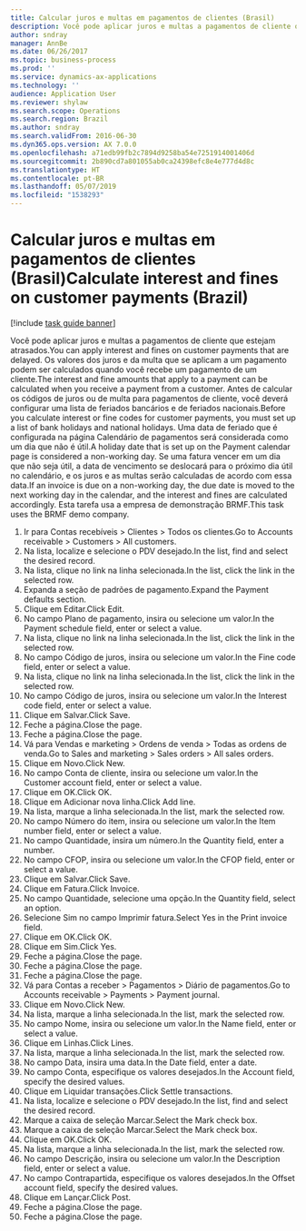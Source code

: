 ```yaml
---
title: Calcular juros e multas em pagamentos de clientes (Brasil)
description: Você pode aplicar juros e multas a pagamentos de cliente que estejam atrasados.
author: sndray
manager: AnnBe
ms.date: 06/26/2017
ms.topic: business-process
ms.prod: ''
ms.service: dynamics-ax-applications
ms.technology: ''
audience: Application User
ms.reviewer: shylaw
ms.search.scope: Operations
ms.search.region: Brazil
ms.author: sndray
ms.search.validFrom: 2016-06-30
ms.dyn365.ops.version: AX 7.0.0
ms.openlocfilehash: a71edb99fb2c7894d9258ba54e7251914001406d
ms.sourcegitcommit: 2b890cd7a801055ab0ca24398efc8e4e777d4d8c
ms.translationtype: HT
ms.contentlocale: pt-BR
ms.lasthandoff: 05/07/2019
ms.locfileid: "1538293"
---
```

# <a name="calculate-interest-and-fines-on-customer-payments-brazil"></a><span data-ttu-id="8bad1-103">Calcular juros e multas em pagamentos de clientes (Brasil)</span><span class="sxs-lookup"><span data-stu-id="8bad1-103">Calculate interest and fines on customer payments (Brazil)</span></span>

[!include [task guide banner](../../includes/task-guide-banner.md)]

<span data-ttu-id="8bad1-104">Você pode aplicar juros e multas a pagamentos de cliente que estejam atrasados.</span><span class="sxs-lookup"><span data-stu-id="8bad1-104">You can apply interest and fines on customer payments that are delayed.</span></span> <span data-ttu-id="8bad1-105">Os valores dos juros e da multa que se aplicam a um pagamento podem ser calculados quando você recebe um pagamento de um cliente.</span><span class="sxs-lookup"><span data-stu-id="8bad1-105">The interest and fine amounts that apply to a payment can be calculated when you receive a payment from a customer.</span></span> <span data-ttu-id="8bad1-106">Antes de calcular os códigos de juros ou de multa para pagamentos de cliente, você deverá configurar uma lista de feriados bancários e de feriados nacionais.</span><span class="sxs-lookup"><span data-stu-id="8bad1-106">Before you calculate interest or fine codes for customer payments, you must set up a list of bank holidays and national holidays.</span></span> <span data-ttu-id="8bad1-107">Uma data de feriado que é configurada na página Calendário de pagamentos será considerada como um dia que não é útil.</span><span class="sxs-lookup"><span data-stu-id="8bad1-107">A holiday date that is set up on the Payment calendar page is considered a non-working day.</span></span> <span data-ttu-id="8bad1-108">Se uma fatura vencer em um dia que não seja útil, a data de vencimento se deslocará para o próximo dia útil no calendário, e os juros e as multas serão calculadas de acordo com essa data.</span><span class="sxs-lookup"><span data-stu-id="8bad1-108">If an invoice is due on a non-working day, the due date is moved to the next working day in the calendar, and the interest and fines are calculated accordingly.</span></span> <span data-ttu-id="8bad1-109">Esta tarefa usa a empresa de demonstração BRMF.</span><span class="sxs-lookup"><span data-stu-id="8bad1-109">This task uses the BRMF demo company.</span></span>



1. <span data-ttu-id="8bad1-110">Ir para Contas recebíveis > Clientes > Todos os clientes.</span><span class="sxs-lookup"><span data-stu-id="8bad1-110">Go to Accounts receivable > Customers > All customers.</span></span>
2. <span data-ttu-id="8bad1-111">Na lista, localize e selecione o PDV desejado.</span><span class="sxs-lookup"><span data-stu-id="8bad1-111">In the list, find and select the desired record.</span></span>
3. <span data-ttu-id="8bad1-112">Na lista, clique no link na linha selecionada.</span><span class="sxs-lookup"><span data-stu-id="8bad1-112">In the list, click the link in the selected row.</span></span>
4. <span data-ttu-id="8bad1-113">Expanda a seção de padrões de pagamento.</span><span class="sxs-lookup"><span data-stu-id="8bad1-113">Expand the Payment defaults section.</span></span>
5. <span data-ttu-id="8bad1-114">Clique em Editar.</span><span class="sxs-lookup"><span data-stu-id="8bad1-114">Click Edit.</span></span>
6. <span data-ttu-id="8bad1-115">No campo Plano de pagamento, insira ou selecione um valor.</span><span class="sxs-lookup"><span data-stu-id="8bad1-115">In the Payment schedule field, enter or select a value.</span></span>
7. <span data-ttu-id="8bad1-116">Na lista, clique no link na linha selecionada.</span><span class="sxs-lookup"><span data-stu-id="8bad1-116">In the list, click the link in the selected row.</span></span>
8. <span data-ttu-id="8bad1-117">No campo Código de juros, insira ou selecione um valor.</span><span class="sxs-lookup"><span data-stu-id="8bad1-117">In the Fine code field, enter or select a value.</span></span>
9. <span data-ttu-id="8bad1-118">Na lista, clique no link na linha selecionada.</span><span class="sxs-lookup"><span data-stu-id="8bad1-118">In the list, click the link in the selected row.</span></span>
10. <span data-ttu-id="8bad1-119">No campo Código de juros, insira ou selecione um valor.</span><span class="sxs-lookup"><span data-stu-id="8bad1-119">In the Interest code field, enter or select a value.</span></span>
11. <span data-ttu-id="8bad1-120">Clique em Salvar.</span><span class="sxs-lookup"><span data-stu-id="8bad1-120">Click Save.</span></span>
12. <span data-ttu-id="8bad1-121">Feche a página.</span><span class="sxs-lookup"><span data-stu-id="8bad1-121">Close the page.</span></span>
13. <span data-ttu-id="8bad1-122">Feche a página.</span><span class="sxs-lookup"><span data-stu-id="8bad1-122">Close the page.</span></span>
14. <span data-ttu-id="8bad1-123">Vá para Vendas e marketing > Ordens de venda > Todas as ordens de venda.</span><span class="sxs-lookup"><span data-stu-id="8bad1-123">Go to Sales and marketing > Sales orders > All sales orders.</span></span>
15. <span data-ttu-id="8bad1-124">Clique em Novo.</span><span class="sxs-lookup"><span data-stu-id="8bad1-124">Click New.</span></span>
16. <span data-ttu-id="8bad1-125">No campo Conta de cliente, insira ou selecione um valor.</span><span class="sxs-lookup"><span data-stu-id="8bad1-125">In the Customer account field, enter or select a value.</span></span>
17. <span data-ttu-id="8bad1-126">Clique em OK.</span><span class="sxs-lookup"><span data-stu-id="8bad1-126">Click OK.</span></span>
18. <span data-ttu-id="8bad1-127">Clique em Adicionar nova linha.</span><span class="sxs-lookup"><span data-stu-id="8bad1-127">Click Add line.</span></span>
19. <span data-ttu-id="8bad1-128">Na lista, marque a linha selecionada.</span><span class="sxs-lookup"><span data-stu-id="8bad1-128">In the list, mark the selected row.</span></span>
20. <span data-ttu-id="8bad1-129">No campo Número do item, insira ou selecione um valor.</span><span class="sxs-lookup"><span data-stu-id="8bad1-129">In the Item number field, enter or select a value.</span></span>
21. <span data-ttu-id="8bad1-130">No campo Quantidade, insira um número.</span><span class="sxs-lookup"><span data-stu-id="8bad1-130">In the Quantity field, enter a number.</span></span>
22. <span data-ttu-id="8bad1-131">No campo CFOP, insira ou selecione um valor.</span><span class="sxs-lookup"><span data-stu-id="8bad1-131">In the CFOP field, enter or select a value.</span></span>
23. <span data-ttu-id="8bad1-132">Clique em Salvar.</span><span class="sxs-lookup"><span data-stu-id="8bad1-132">Click Save.</span></span>
24. <span data-ttu-id="8bad1-133">Clique em Fatura.</span><span class="sxs-lookup"><span data-stu-id="8bad1-133">Click Invoice.</span></span>
25. <span data-ttu-id="8bad1-134">No campo Quantidade, selecione uma opção.</span><span class="sxs-lookup"><span data-stu-id="8bad1-134">In the Quantity field, select an option.</span></span>
26. <span data-ttu-id="8bad1-135">Selecione Sim no campo Imprimir fatura.</span><span class="sxs-lookup"><span data-stu-id="8bad1-135">Select Yes in the Print invoice field.</span></span>
27. <span data-ttu-id="8bad1-136">Clique em OK.</span><span class="sxs-lookup"><span data-stu-id="8bad1-136">Click OK.</span></span>
28. <span data-ttu-id="8bad1-137">Clique em Sim.</span><span class="sxs-lookup"><span data-stu-id="8bad1-137">Click Yes.</span></span>
29. <span data-ttu-id="8bad1-138">Feche a página.</span><span class="sxs-lookup"><span data-stu-id="8bad1-138">Close the page.</span></span>
30. <span data-ttu-id="8bad1-139">Feche a página.</span><span class="sxs-lookup"><span data-stu-id="8bad1-139">Close the page.</span></span>
31. <span data-ttu-id="8bad1-140">Feche a página.</span><span class="sxs-lookup"><span data-stu-id="8bad1-140">Close the page.</span></span>
32. <span data-ttu-id="8bad1-141">Vá para Contas a receber > Pagamentos > Diário de pagamentos.</span><span class="sxs-lookup"><span data-stu-id="8bad1-141">Go to Accounts receivable > Payments > Payment journal.</span></span>
33. <span data-ttu-id="8bad1-142">Clique em Novo.</span><span class="sxs-lookup"><span data-stu-id="8bad1-142">Click New.</span></span>
34. <span data-ttu-id="8bad1-143">Na lista, marque a linha selecionada.</span><span class="sxs-lookup"><span data-stu-id="8bad1-143">In the list, mark the selected row.</span></span>
35. <span data-ttu-id="8bad1-144">No campo Nome, insira ou selecione um valor.</span><span class="sxs-lookup"><span data-stu-id="8bad1-144">In the Name field, enter or select a value.</span></span>
36. <span data-ttu-id="8bad1-145">Clique em Linhas.</span><span class="sxs-lookup"><span data-stu-id="8bad1-145">Click Lines.</span></span>
37. <span data-ttu-id="8bad1-146">Na lista, marque a linha selecionada.</span><span class="sxs-lookup"><span data-stu-id="8bad1-146">In the list, mark the selected row.</span></span>
38. <span data-ttu-id="8bad1-147">No campo Data, insira uma data.</span><span class="sxs-lookup"><span data-stu-id="8bad1-147">In the Date field, enter a date.</span></span>
39. <span data-ttu-id="8bad1-148">No campo Conta, especifique os valores desejados.</span><span class="sxs-lookup"><span data-stu-id="8bad1-148">In the Account field, specify the desired values.</span></span>
40. <span data-ttu-id="8bad1-149">Clique em Liquidar transações.</span><span class="sxs-lookup"><span data-stu-id="8bad1-149">Click Settle transactions.</span></span>
41. <span data-ttu-id="8bad1-150">Na lista, localize e selecione o PDV desejado.</span><span class="sxs-lookup"><span data-stu-id="8bad1-150">In the list, find and select the desired record.</span></span>
42. <span data-ttu-id="8bad1-151">Marque a caixa de seleção Marcar.</span><span class="sxs-lookup"><span data-stu-id="8bad1-151">Select the Mark check box.</span></span>
43. <span data-ttu-id="8bad1-152">Marque a caixa de seleção Marcar.</span><span class="sxs-lookup"><span data-stu-id="8bad1-152">Select the Mark check box.</span></span>
44. <span data-ttu-id="8bad1-153">Clique em OK.</span><span class="sxs-lookup"><span data-stu-id="8bad1-153">Click OK.</span></span>
45. <span data-ttu-id="8bad1-154">Na lista, marque a linha selecionada.</span><span class="sxs-lookup"><span data-stu-id="8bad1-154">In the list, mark the selected row.</span></span>
46. <span data-ttu-id="8bad1-155">No campo Descrição, insira ou selecione um valor.</span><span class="sxs-lookup"><span data-stu-id="8bad1-155">In the Description field, enter or select a value.</span></span>
47. <span data-ttu-id="8bad1-156">No campo Contrapartida, especifique os valores desejados.</span><span class="sxs-lookup"><span data-stu-id="8bad1-156">In the Offset account field, specify the desired values.</span></span>
48. <span data-ttu-id="8bad1-157">Clique em Lançar.</span><span class="sxs-lookup"><span data-stu-id="8bad1-157">Click Post.</span></span>
49. <span data-ttu-id="8bad1-158">Feche a página.</span><span class="sxs-lookup"><span data-stu-id="8bad1-158">Close the page.</span></span>
50. <span data-ttu-id="8bad1-159">Feche a página.</span><span class="sxs-lookup"><span data-stu-id="8bad1-159">Close the page.</span></span>


